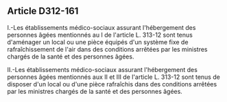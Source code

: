 ## Article D312-161

I.-Les établissements médico-sociaux assurant l'hébergement des personnes âgées mentionnés au I de l'article
L. 313-12 sont tenus d'aménager un local ou une pièce équipés d'un système fixe de rafraîchissement de l'air
dans des conditions arrêtées par les ministres chargés de la santé et des personnes âgées.

II.-Les établissements médico-sociaux assurant l'hébergement des personnes âgées mentionnés aux II et III
de l'article L. 313-12 sont tenus de disposer d'un local ou d'une pièce rafraîchis dans des conditions arrêtées
par les ministres chargés de la santé et des personnes âgées.

